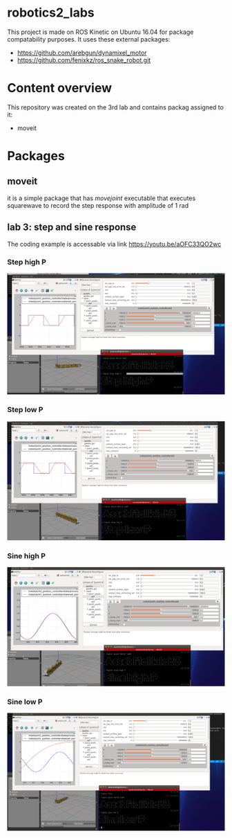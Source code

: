 # robotics2_labs
This project is made on ROS Kinetic on Ubuntu 16.04 for package compatability purposes.
It uses these external packages:
* https://github.com/arebgun/dynamixel_motor
* https://github.com/fenixkz/ros_snake_robot.git

# Content overview
This repository was created on the 3rd lab and contains packag assigned to it:
* moveit

# Packages
## moveit
it is a simple package that has *movejoint* executable that executes squarewave to record the step response with amplitude of 1 rad

## lab 3: step and sine response
The coding example is accessable via link
https://youtu.be/aOFC33QO2wc
### Step high P
![Step high P](/lab3%20step%20high%20p%20Asset.png)
### Step low P
![Step low P](/lab3%20step%20low%20p%20Asset.png)
### Sine high P
![Sine high P](/lab3%20sine%20high%20p%20Asset.png)
### Sine low P
![Sine low P](/lab3%20sine%20low%20p%20Asset.png)
